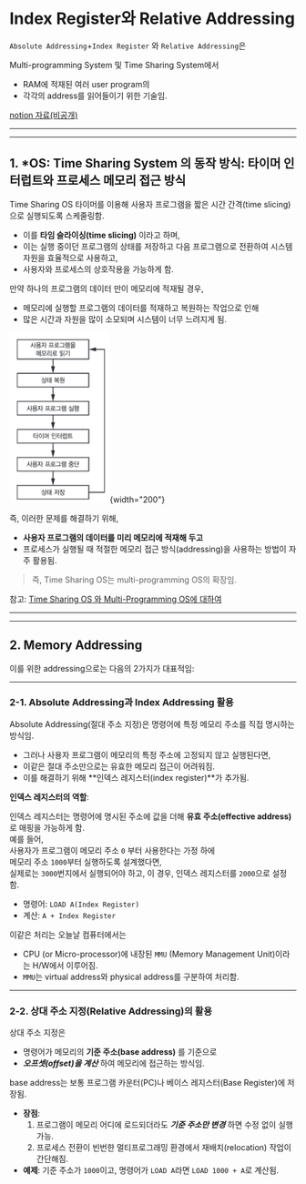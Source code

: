 # Index Register와 Relative Addressing

`Absolute Addressing`+`Index Register` 와 `Relative Addressing`은

Multi-programming System 및 Time Sharing System에서  

* RAM에 적재된 여러 user program의 
* 각각의 address를 읽어들이기 위한 기술임. 

[notion 자료(비공개)](https://www.notion.so/mmmil/Relative-Addressing-OS-Index-Register-Relative-Addressing-3fbedadd0567417cab4461558da35e68
)


---

---

## 1. ***OS: Time Sharing System 의 동작 방식: 타이머 인터럽트와 프로세스 메모리 접근 방식**

Time Sharing OS 타이머를 이용해 사용자 프로그램을 짧은 시간 간격(time slicing)으로 실행되도록 스케줄링함.  

* 이를 **타임 슬라이싱(time slicing)** 이라고 하며, 
* 이는 실행 중이던 프로그램의 상태를 저장하고 다음 프로그램으로 전환하여 시스템 자원을 효율적으로 사용하고,
* 사용자와 프로세스의 상호작용을 가능하게 함.
  
만약 하나의 프로그램의 데이터 만이 메모리에 적재될 경우, 

* 메모리에 실행할 프로그램의 데이터를 적재하고 복원하는 작업으로 인해
* 많은 시간과 자원을 많이 소모되며 시스템이 너무 느려지게 됨.

![](../../OS/img/os_time_sharing.png){width="200"}

즉, 이러한 문제를 해결하기 위해, 

* **사용자 프로그램의 데이터를 미리 메모리에 적재해 두고** 
* 프로세스가 실행될 때 적절한 메모리 접근 방식(addressing)을 사용하는 방법이 자주 활용됨.

> 즉, Time Sharing OS는 multi-programming OS의 확장임.

참고: [Time Sharing OS 와 Multi-Programming OS에 대하여](../../OS/operating_system.md#4-2-2-다중-프로그래밍multi-programming-시스템)


---

---


## 2. Memory Addressing

이를 위한 addressing으로는 다음의 2가지가 대표적임:

---

### **2-1. Absolute Addressing과 Index Addressing 활용**

Absolute Addressing(절대 주소 지정)은 명령어에 특정 메모리 주소를 직접 명시하는 방식임.

* 그러나 사용자 프로그램이 메모리의 특정 주소에 고정되지 않고 실행된다면, 
* 이같은 절대 주소만으로는 유효한 메모리 접근이 어려워짐. 
* 이를 해결하기 위해 **인덱스 레지스터(index register)**가 추가됨.

**인덱스 레지스터의 역할**:

  인덱스 레지스터는 명령어에 명시된 주소에 값을 더해 **유효 주소(effective address)** 로 매핑을 가능하게 함.  
  예를 들어,  
  사용자가 프로그램이 메모리 주소 `0` 부터 사용한다는 가정 하에  
  메모리 주소 `1000`부터 실행하도록 설계했다면,  
  실제로는 `3000`번지에서 실행되어야 하고, 
  이 경우, 인덱스 레지스터를 `2000`으로 설정함.

  - 명령어: `LOAD A(Index Register)`
  - 계산: `A + Index Register`

이같은 처리는 오늘날 컴퓨터에서는

* CPU (or Micro-processor)에 내장된 `MMU` (Memory Management Unit)이라는 H/W에서 이루어짐.
* `MMU`는 virtual address와 physical address를 구분하여 처리함.

---

### **2-2. 상대 주소 지정(Relative Addressing)의 활용**

상대 주소 지정은  

* 명령어가 메모리의 **기준 주소(base address)** 를 기준으로 
* ***오프셋(offset)을 계산*** 하여 메모리에 접근하는 방식임.


base address는 보통 프로그램 카운터(PC)나 베이스 레지스터(Base Register)에 저장됨.

- **장점**:
  1. 프로그램이 메모리 어디에 로드되더라도 ***기준 주소만 변경*** 하면 수정 없이 실행 가능.
  2. 프로세스 전환이 빈번한 멀티프로그래밍 환경에서 재배치(relocation) 작업이 간단해짐.
- **예제**:
  기준 주소가 `1000`이고, 명령어가 `LOAD A`라면 `LOAD 1000 + A`로 계산됨.
